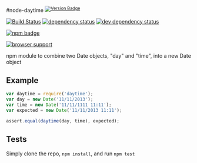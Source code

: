 
#node-daytime <sup>[![Version Badge][npm-version-png]][npm-url]</sup>

[![Build Status][travis-svg]][travis-url]
[![dependency status][5]][6]
[![dev dependency status][7]][8]

[![npm badge][11]][npm-url]

[![browser support][9]][10]

npm module to combine two Date objects, "day" and "time", into a new Date object

## Example

```js
var daytime = require('daytime');
var day = new Date('11/11/2013');
var time = new Date('11/11/1111 11:11');
var expected = new Date('11/11/2013 11:11');

assert.equal(daytime(day, time), expected);
```

## Tests
Simply clone the repo, `npm install`, and run `npm test`

[npm-url]: https://npmjs.org/package/daytime
[npm-version-png]: http://vb.teelaun.ch/ljharb/node-daytime.svg
[travis-svg]: https://travis-ci.org/ljharb/node-daytime.svg
[travis-url]: https://travis-ci.org/ljharb/node-daytime
[5]: https://david-dm.org/ljharb/node-daytime.svg
[6]: https://david-dm.org/ljharb/node-daytime
[7]: https://david-dm.org/ljharb/node-daytime/dev-status.svg
[8]: https://david-dm.org/ljharb/node-daytime#info=devDependencies
[9]: https://ci.testling.com/ljharb/node-daytime.png
[10]: https://ci.testling.com/ljharb/node-daytime
[11]: https://nodei.co/npm/daytime.png?downloads=true&stars=true

